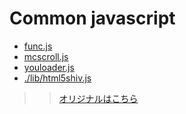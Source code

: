 # Common javascript
- [func.js](https://leo-loki.github.io/base/js/func.js)
- [mcscroll.js](https://leo-loki.github.io/base/js/mcscroll.js)
- [youloader.js](https://leo-loki.github.io/base/js/youloader.js)
- <a href="https://leo-loki.github.io/base/js/lib/html5shiv.js" target="_blank">./lib/html5shiv.js</a>
>> <a href="https://github.com/aFarkas/html5shiv" target="_blank">オリジナルはこちら</a>
